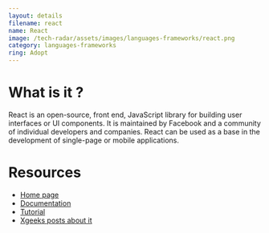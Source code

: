 ```yaml
---
layout: details
filename: react
name: React
image: /tech-radar/assets/images/languages-frameworks/react.png
category: languages-frameworks
ring: Adopt
---
```


# What is it ?
React is an open-source, front end, JavaScript library for building user interfaces or UI components. It is maintained by Facebook and a community of individual developers and companies. React can be used as a base in the development of single-page or mobile applications.



# Resources
- [Home page](https://reactjs.org/)
- [Documentation](https://reactjs.org/docs/getting-started.html)
- [Tutorial](https://reactjs.org/tutorial/tutorial.html)
- [Xgeeks posts about it](https://medium.com/xgeeks/tagged/react)
